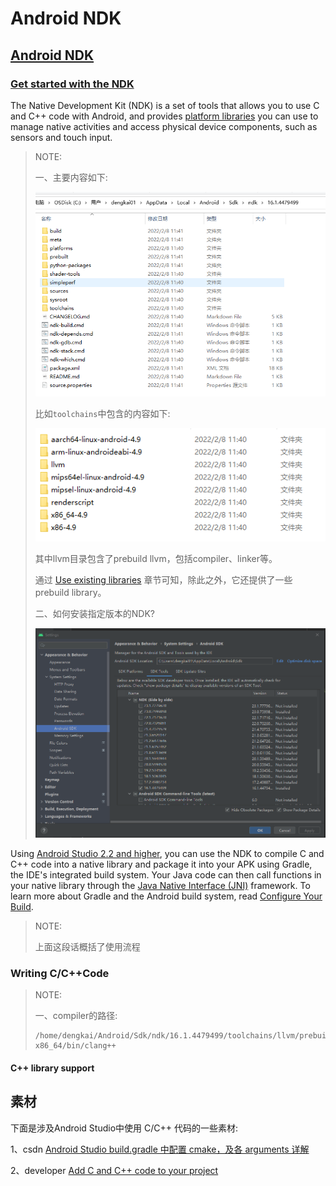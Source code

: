 # Android  NDK

## [Android NDK](https://developer.android.com/ndk)

### [Get started with the NDK](https://developer.android.com/ndk/guides)

The Native Development Kit (NDK) is a set of tools that allows you to use C and C++ code with Android, and provides [platform libraries](https://developer.android.com/ndk/guides/stable_apis) you can use to manage native activities and access physical device components, such as sensors and touch input. 

> NOTE: 
>
> 一、主要内容如下:
>
> ![](./NDK-contents.png)
>
> 比如`toolchains`中包含的内容如下:
>
> ![](./NDK-llvm-contens.png)
>
> 其中llvm目录包含了prebuild llvm，包括compiler、linker等。
>
> 通过 [Use existing libraries](https://developer.android.com/ndk/guides/libs) 章节可知，除此之外，它还提供了一些prebuild library。
>
> 二、如何安装指定版本的NDK?
>
> ![](./Android-studio-install-NDK.png)
>
> 

Using [Android Studio 2.2 and higher](https://developer.android.com/studio), you can use the NDK to compile C and C++ code into a native library and package it into your APK using Gradle, the IDE's integrated build system. Your Java code can then call functions in your native library through the [Java Native Interface (JNI)](http://docs.oracle.com/javase/7/docs/technotes/guides/jni/spec/jniTOC.html) framework. To learn more about Gradle and the Android build system, read [Configure Your Build](https://developer.android.com/studio/build).

> NOTE: 
>
> 上面这段话概括了使用流程



### Writing C/C++Code



> NOTE: 
>
> 一、compiler的路径: 
>
> ```shell
> /home/dengkai/Android/Sdk/ndk/16.1.4479499/toolchains/llvm/prebuilt/linux-x86_64/bin/clang++
> ```
>
> 

#### C++ library support



## 素材

下面是涉及Android Studio中使用 C/C++ 代码的一些素材: 

1、csdn [Android Studio build.gradle 中配置 cmake，及各 arguments 详解](https://blog.csdn.net/afei__/article/details/81271594)

2、developer [Add C and C++ code to your project](https://developer.android.com/studio/projects/add-native-code)